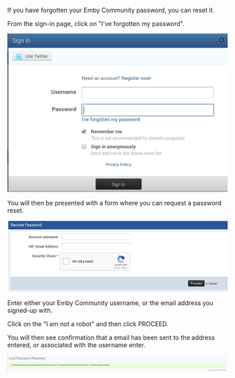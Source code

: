 If you have forgotten your Emby Community password, you can reset it.

From the sign-in page, click on "I've forgotten my password".

![](images/server/passwordreset1.png)

You will then be presented with a form where you can request a password reset.

![](images/server/passwordreset2.png)

Enter either your Emby Community username, or the email address you signed-up with.

Click on the "I am not a robot" and then click PROCEED.

You will then see confirmation that a email has been sent to the address entered, or associated with the username enter.

![](images/server/passwordreset3.png)
